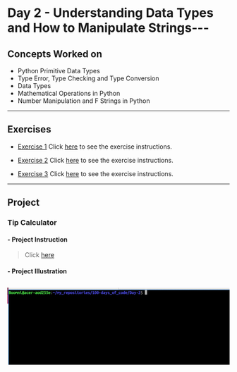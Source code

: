 # Day 2 - Understanding Data Types and How to Manipulate Strings---

## Concepts Worked on
- Python Primitive Data Types
- Type Error, Type Checking and Type Conversion
- Data Types
- Mathematical Operations in Python
- Number Manipulation and F Strings in Python
---

## Exercises
- [Exercise 1](https://github.com/boomni/100-days_of_code/Day-2/exercise-1.py)
  Click [here](https://replit.com/@appbrewery/day-2-1-exercise#README.md) to see the exercise instructions.

- [Exercise 2](https://github.com/boomni/100-days_of_code/Day-2/exercise-2.py)
  Click [here](https://replit.com/@appbrewery/day-2-2-exercise#README.md) to see the exercise instructions.

- [Exercise 3](https://github.com/boomni/100-days_of_code/Day-2/exercise-3.py)
  Click [here](https://replit.com/@appbrewery/day-2-3-exercise#README.md) to see the exercise instructions.
  
---
## Project
### Tip Calculator
#### - **Project Instruction**
> Click [here](https://replit.com/@appbrewery/band-name-generator-start#main.py)
#### - Project Illustration
![Band Name Generator Illustration](https://github.com/Boomni/100-days_of_code/blob/main/images/tip_calculator.gif)
---
